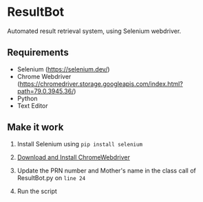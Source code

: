 # ResultBot
Automated result retrieval system, using Selenium webdriver.

## Requirements

- Selenium (https://selenium.dev/)
- Chrome Webdriver (https://chromedriver.storage.googleapis.com/index.html?path=79.0.3945.36/)
- Python
- Text Editor

## Make it work

1. Install Selenium using ```pip install selenium```

2. [Download and Install ChromeWebdriver](https://chromedriver.storage.googleapis.com/index.html?path=79.0.3945.36/)

3. Update the PRN number and Mother's name in the class call of ResultBot.py on ```line 24```

4. Run the script
